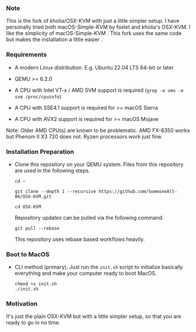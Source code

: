 ### Note
This is the fork of kholia/OSX-KVM with just a little simpler setup. I have personally tried both macOS-Simple-KVM by foxlet and kholia's OSX-KVM. I like the simplicity of macOS-Simple-KVM . This fork uses the same code but makes the installation a little easier .


### Requirements

* A modern Linux distribution. E.g. Ubuntu 22.04 LTS 64-bit or later.

* QEMU >= 6.2.0

* A CPU with Intel VT-x / AMD SVM support is required (`grep -e vmx -e svm /proc/cpuinfo`)

* A CPU with SSE4.1 support is required for >= macOS Sierra

* A CPU with AVX2 support is required for >= macOS Mojave

Note: Older AMD CPU(s) are known to be problematic. AMD FX-8350 works but
Phenom II X3 720 does not. Ryzen processors work just fine.


### Installation Preparation

* Clone this repository on your QEMU system. Files from this repository are
  used in the following steps.

  ```
  cd ~

  git clone --depth 1 --recursive https://github.com/SomeoneAlt-86/OSX-KVM.git

  cd OSX-KVM
  ```

  Repository updates can be pulled via the following command:

  ```
  git pull --rebase
  ```

  This repository uses rebase based workflows heavily.


### Boot to MacOS 

- CLI method (primary). Just run the `init.sh` script to initialize basically everything and make your computer ready to boot MacOS.

  ```
  chmod +x init.sh
  ./init.sh
  ```


### Motivation
It's just the plain OSX-KVM but with a little simpler setup, so that you are ready to go in no time.

